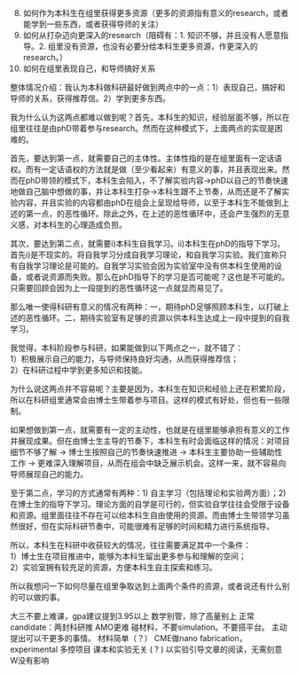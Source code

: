 8. 如何作为本科生在组里获得更多资源（更多的资源指有意义的research，或者能学到一些东西，或者获得导师的关注）
9. 如何从打杂迈向更深入的research（阻碍有：1. 知识不够，并且没有人愿意指导。2. 组里没有资源，也没有必要分给本科生更多资源，作更深入的research。）
10. 如何在组里表现自己，和导师搞好关系

整体情况介绍：我认为本科做科研最好做到两点中的一点：1）表现自己，搞好和导师的关系，获得推荐信。2）学到更多东西。

我为什么认为这两点都难以做到呢？首先，本科生的知识，经验层面不够，所以在组里往往是由phD带着参与research。然而在这种模式下，上面两点的实现是困难的。

首先，要达到第一点，就需要自己的主体性。主体性指的是在组里面有一定话语权。而有一定话语权的方法就是做（至少看起来）有意义的事，并且表现出来。然而在phD带领的模式下，本科生会陷入，不了解实验内容$\rightarrow$phD以自己的节奏快速地做自己脑中想做的事，并让本科生打杂$\rightarrow$本科生跟不上节奏，从而还是不了解实验内容，并且实验的内容都由phD在组会上呈现给导师，以至于本科生不能做到上述的第一点，的恶性循环。除此之外，在上述的恶性循环中，还会产生强烈的无意义感，对本科生的心理造成负担。

其次，要达到第二点，就需要i)本科生自我学习。ii)本科生在phD的指导下学习。首先i)是不现实的。将自我学习分成自我学习理论，和自我学习实验。我们宣称只有自我学习理论是可能的。自我学习实验会因为实验室中没有供本科生使用的设备，或者说资源而失败。那么在phD指导下的学习是否可能呢？这也是不可能的。只需要回顾会因为上一段提到的恶性循环这一点就显而易见了。

那么唯一使得科研有意义的情况有两种：一，期待phD足够照顾本科生，以打破上述的恶性循环。二，期待实验室有足够的资源以供本科生达成上一段中提到的自我学习。



我觉得，本科阶段参与科研，如果能做到以下两点之一，就不错了：  
1）积极展示自己的能力，与导师保持良好沟通，从而获得推荐信；  
2）在科研过程中学到更多知识和技能。

为什么说这两点并不容易呢？主要是因为，本科生在知识和经验上还在积累阶段，所以在科研组里通常会由博士生带着参与项目。这样的模式有好处，但也有一些限制。

如果想做到第一点，就需要有一定的主动性，也就是在组里能够承担有意义的工作并展现成果。但在由博士生主导的节奏下，本科生有时会面临这样的情况：对项目细节不够了解 → 博士生按照自己的节奏快速推进 → 本科生主要协助一些辅助性工作 → 更难深入理解项目，从而在组会中缺乏展示机会。这样一来，就不容易向导师展现自己的能力。

至于第二点，学习的方式通常有两种：1) 自主学习（包括理论和实验两方面）；2) 在博士生的指导下学习。理论方面的自学是可行的，但实验自学往往会受限于设备和资源。组里面往往不存在可以给本科生自由使用的资源。而由博士生带领学习虽然很好，但在实际科研节奏中，可能很难有足够的时间和精力进行系统指导。

所以，本科生在科研中收获较大的情况，往往需要满足其中一个条件：  
1）博士生在项目推进中，能够为本科生留出更多参与和理解的空间；  
2）实验室拥有较充足的资源，方便本科生自主探索和练习。

所以我想问一下如何尽量在组里争取达到上面两个条件的资源，或者说还有什么别的可以做的事。



大三不要上难课，gpa建议提到3.95以上
数学别管，除了高量别上
正常candidate：两封科研推
AMO更难
碰材料，不要simulation。不要搭平台。
主动提出可以干更多的事情。
材料简单（？）
CME做nano fabrication， experimental
多控项目
课本和实验无关 ( ? )
以实验引导文章的阅读，无需刻意
W没有影响


